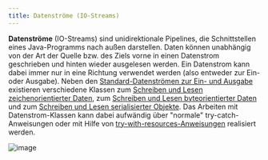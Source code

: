 ```yaml
---
title: Datenströme (IO-Streams)
---
```


**Datenströme** (IO-Streams) sind unidirektionale Pipelines, die Schnittstellen eines Java-Programms nach außen darstellen. Daten können unabhängig von der Art der Quelle bzw. des Ziels vorne in einen Datenstrom geschrieben und hinten wieder ausgelesen werden. Ein Datenstrom kann dabei immer nur in eine Richtung verwendet werden (also entweder zur Ein- oder Ausgabe). Neben den [Standard-Datenströmen zur Ein- und Ausgabe](standard-io-streams.md) existieren verschiedene Klassen zum [Schreiben und Lesen zeichenorientierter Daten](writers-and-readers.md), zum [Schreiben und Lesen byteorientierter Daten](output-streams-and-input-streams.md) und zum [Schreiben und Lesen serialisierter Objekte](serialization.md). Das Arbeiten mit Datenstrom-Klassen kann dabei aufwändig über "normale" try-catch-Anweisungen oder mit Hilfe von [try-with-resources-Anweisungen](try-with-resources.md) realisiert werden.

![image](https://user-images.githubusercontent.com/47243617/170435801-cb897b17-2ebd-4b70-ad4f-330c4aca649b.png)
